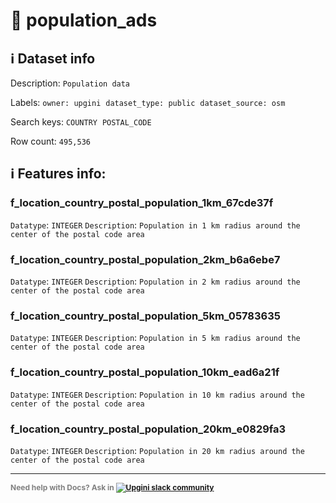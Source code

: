 # 📖 population_ads 
## ℹ️ Dataset info 
Description: `Population data` 

Labels: ` owner: upgini ` &nbsp;` dataset_type: public ` &nbsp;` dataset_source: osm ` &nbsp;

Search keys: 
` COUNTRY ` &nbsp;` POSTAL_CODE ` &nbsp;

Row count: `495,536` 

## ℹ️ Features info:

### f_location_country_postal_population_1km_67cde37f
`Datatype`: `INTEGER`
`Description`: `Population in 1 km radius around the center of the postal code area`

### f_location_country_postal_population_2km_b6a6ebe7
`Datatype`: `INTEGER`
`Description`: `Population in 2 km radius around the center of the postal code area`

### f_location_country_postal_population_5km_05783635
`Datatype`: `INTEGER`
`Description`: `Population in 5 km radius around the center of the postal code area`

### f_location_country_postal_population_10km_ead6a21f
`Datatype`: `INTEGER`
`Description`: `Population in 10 km radius around the center of the postal code area`

### f_location_country_postal_population_20km_e0829fa3
`Datatype`: `INTEGER`
`Description`: `Population in 20 km radius around the center of the postal code area`



---

<span style="color:grey;font-weight:700;font-size:12px">
    Need help with Docs? Ask in
    <a href="https://4mlg.short.gy/join-upgini-community">
        <img alt="Upgini slack community" src="https://img.shields.io/badge/slack-@upgini-orange.svg?logo=slack">
    </a>
</span>
